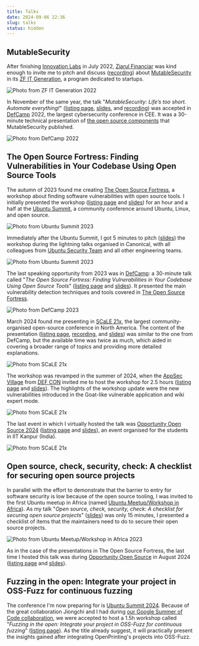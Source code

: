 ```yaml
---
title: Talks
date: 2024-09-06 22:36
slug: talks
status: hidden
---
```


## MutableSecurity

After finishing [Innovation Labs](https://www.innovationlabs.ro/) in July 2022, [Ziarul Financiar](https://www.zf.ro) was kind enough to invite me to pitch and discuss ([recording](https://www.youtube.com/watch?v=uJvVJhoT6QM)) about [MutableSecurity](https://mutablesecurity.io/) in its [ZF IT Generation](https://www.zf.ro/zf-it-generation/), a program dedicated to startups.

![Photo from ZF IT Generation 2022](images/talks/zf_2022.png)

In November of the same year, the talk "_MutableSecurity: Life’s too short. Automate everything!_" ([listing page](https://def.camp/speaker/george-andrei-iosif), [slides](https://mutablesecurity.io/blog/defcamp-2022#presentation), and [recording](https://www.youtube.com/watch?v=JzyHVNpSHP0)) was accepted in [DefCamp](https://def.camp) 2022, the largest cybersecurity conference in CEE. It was a 30-minute technical presentation of [the open source components](https://github.com/MutableSecurity) that MutableSecurity published.

![Photo from DefCamp 2022](images/talks/defcamp_22.jpg)

## The Open Source Fortress: Finding Vulnerabilities in Your Codebase Using Open Source Tools

The autumn of 2023 found me creating [The Open Source Fortress](https://ossfortress.io/), a workshop about finding software vulnerabilities with open source tools. I initially presented the workshop ([listing page](https://events.canonical.com/event/31/contributions/219/) and [slides](https://raw.githubusercontent.com/iosifache/oss_fortress/main/presentations/ubuntu-summit-23/export.pdf)) for an hour and a half at the [Ubuntu Summit](https://events.canonical.com/event/31), a community conference around Ubuntu, Linux, and open source.

![Photo from Ubuntu Summit 2023](images/talks/ubuntu_summit_23.jpg)

Immediately after the Ubuntu Summit, I got 5 minutes to pitch ([slides](https://raw.githubusercontent.com/iosifache/oss_fortress/main/presentations/lightning-talk-23/export.pdf)) the workshop during the lightning talks organised in Canonical, with all colleagues from [Ubuntu Security Team](https://wiki.ubuntu.com/SecurityTeam) and all other engineering teams.

![Photo from Ubuntu Summit 2023](images/talks/lightning_talk_23.jpg)

The last speaking opportunity from 2023 was in [DefCamp](https://def.camp): a 30-minute talk called "*The Open Source Fortress: Finding Vulnerabilities in Your Codebase Using Open Source Tools*" ([listing page](https://def.camp/speaker/george-andrei-iosif-2/) and [slides](https://ossfortress.io/defcamp)). It presented the main vulnerability detection techniques and tools covered in [The Open Source Fortress](https://ossfortress.io/).

![Photo from DefCamp 2023](images/talks/defcamp_23.jpg)

March 2024 found me presenting in [SCaLE 21x](https://www.socallinuxexpo.org/scale/21x), the largest community-organised open-source conference in North America. The content of the presentation ([listing page](https://www.socallinuxexpo.org/scale/21x/presentations/open-source-fortress), [recording](https://www.youtube.com/watch?v=7egfj6voGcI), and [slides](https://raw.githubusercontent.com/iosifache/oss_fortress/main/presentations/scale-21x/export.pdf)) was similar to the one from DefCamp, but the available time was twice as much, which aided in covering a broader range of topics and providing more detailed explanations.

![Photo from SCaLE 21x](images/talks/scale_21x.jpeg)

The workshop was revamped in the summer of 2024, when the [AppSec Village](https://www.appsecvillage.com/events/dc-2024/) from [DEF CON](https://defcon.org) invited me to host the workshop for 2.5 hours ([listing page](https://www.appsecvillage.com/events/dc-2024/the-open-source-fortress-finding-vulnerabilities-in-your-codebase-using-open-source-tools-677630) and [slides](https://www.appsecvillage.com/events/dc-2024/the-open-source-fortress-finding-vulnerabilities-in-your-codebase-using-open-source-tools-677630)). The highlights of the workshop update were the new vulnerabilities introduced in the Goat-like vulnerable application and wiki expert mode.

![Photo from SCaLE 21x](images/talks/defcon_24.jpeg)

The last event in which I virtually hosted the talk was [Opportunity Open Source 2024](https://oosc-next.vercel.app) ([listing page](https://events.canonical.com/event/89/contributions/476/) and [slides](https://raw.githubusercontent.com/iosifache/ossfortress/main/presentations/oosc-24/export.pdf)), an event organised for the students in IIT Kanpur (India).

![Photo from SCaLE 21x](images/talks/oosc_24.jpeg)

## Open source, check, security, check: A checklist for securing open source projects

In parallel with the effort to demonstrate that the barrier to entry for software security is low because of the open source tooling, I was invited to the first Ubuntu meetup in Africa (named [Ubuntu Meetup/Workshop in Africa](https://twitter.com/ubuntu_Africa__)). As my talk "_Open source, check, security, check: A checklist for securing open source projects_" ([slides](https://raw.githubusercontent.com/iosifache/opensource-check-security-check/d39939d0170617b11295f5a6f9c2f4d8506f0677/export.pdf)) was only 15 minutes, I presented a checklist of items that the maintainers need to do to secure their open source projects.

![Photo from Ubuntu Meetup/Workshop in Africa 2023](images/talks/ubuntu_africa_23.jpg)

As in the case of the presentations in The Open Source Fortress, the last time I hosted this talk was during [Opportunity Open Source](https://oosc-next.vercel.app) in August 2024 ([listing page](https://events.canonical.com/event/89/contributions/477/) and [slides](https://raw.githubusercontent.com/iosifache/opensource-check-security-check/main/export.pdf)).

## Fuzzing in the open: Integrate your project in OSS-Fuzz for continuous fuzzing

The conference I'm now preparing for is [Ubuntu Summit 2024](https://events.canonical.com/event/51). Because of the great collaboration Jiongchi and I had during [our Google Summer of Code collaboration](https://summerofcode.withgoogle.com/programs/2024/projects/QX4kRWZO), we were accepted to host a 1.5h workshop called "*Fuzzing in the open: Integrate your project in OSS-Fuzz for continuous fuzzing*" ([listing page](https://events.canonical.com/event/51/contributions/540/)). As the title already suggest, it will practically present the insights gained after integrating OpenPrinting's projects into OSS-Fuzz.
